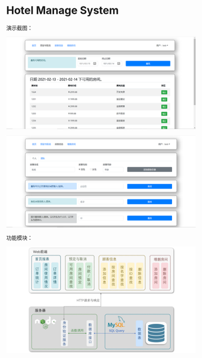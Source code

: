# Hotel Manage System

演示截图：

![img1](image/img1.png)

![img2](image/img2.png)

功能模块：

![work](image/work.png)